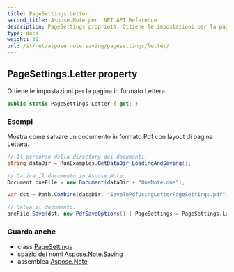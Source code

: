 ```yaml
---
title: PageSettings.Letter
second_title: Aspose.Note per .NET API Reference
description: PageSettings proprietà. Ottiene le impostazioni per la pagina in formato Lettera.
type: docs
weight: 30
url: /it/net/aspose.note.saving/pagesettings/letter/
---
```

## PageSettings.Letter property

Ottiene le impostazioni per la pagina in formato Lettera.

```csharp
public static PageSettings Letter { get; }
```

### Esempi

Mostra come salvare un documento in formato Pdf con layout di pagina Lettera.

```csharp
// Il percorso della directory dei documenti.
string dataDir = RunExamples.GetDataDir_LoadingAndSaving();

// Carica il documento in Aspose.Note.
Document oneFile = new Document(dataDir + "OneNote.one");

var dst = Path.Combine(dataDir, "SaveToPdfUsingLetterPageSettings.pdf");

// Salva il documento.
oneFile.Save(dst, new PdfSaveOptions() { PageSettings = PageSettings.Letter });
```

### Guarda anche

* class [PageSettings](../)
* spazio dei nomi [Aspose.Note.Saving](../../pagesettings/)
* assemblea [Aspose.Note](../../../)


